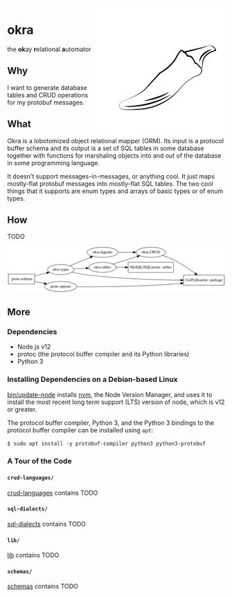 <img align="right" width="300" src="images/okra.svg"/>

okra
====
the **ok**ay **r**elational **a**utomator

Why
---
I want to generate database tables and CRUD operations for my protobuf
messages.

What
----
Okra is a lobotomized object relational mapper (ORM). Its input is a
protocol buffer schema and its output is a set of SQL tables in some
database together with functions for marshaling objects into and out of the
database in some programming language.

It doesn't support messages-in-messages, or anything cool. It just maps
mostly-flat protobuf messages into mostly-flat SQL tables. The two cool
things that it supports are enum types and arrays of basic types or of enum
types.

How
---
TODO

![](images/dataflow.svg)

More
----
### Dependencies
- Node.js v12
- protoc (the protocol buffer compiler and its Python libraries)
- Python 3

### Installing Dependencies on a Debian-based Linux
[bin/update-node](bin/update-node) installs [nvm][1], the Node Version
Manager, and uses it to install the most recent long term support (LTS)
version of node, which is v12 or greater.

The protocol buffer compiler, Python 3, and the Python 3 bindings to the
protocol buffer compiler can be installed using `apt`:
```console
$ sudo apt install -y protobuf-compiler python3 python3-protobuf
```

### A Tour of the Code

#### `crud-languages/`
[crud-languages](crud-languages) contains TODO

#### `sql-dialects/`
[sql-dialects](sql-dialects) contains TODO

#### `lib/`
[lib](lib) contains TODO

#### `schemas/`
[schemas](schemas) contains TODO

[1]: https://github.com/nvm-sh/nvm
